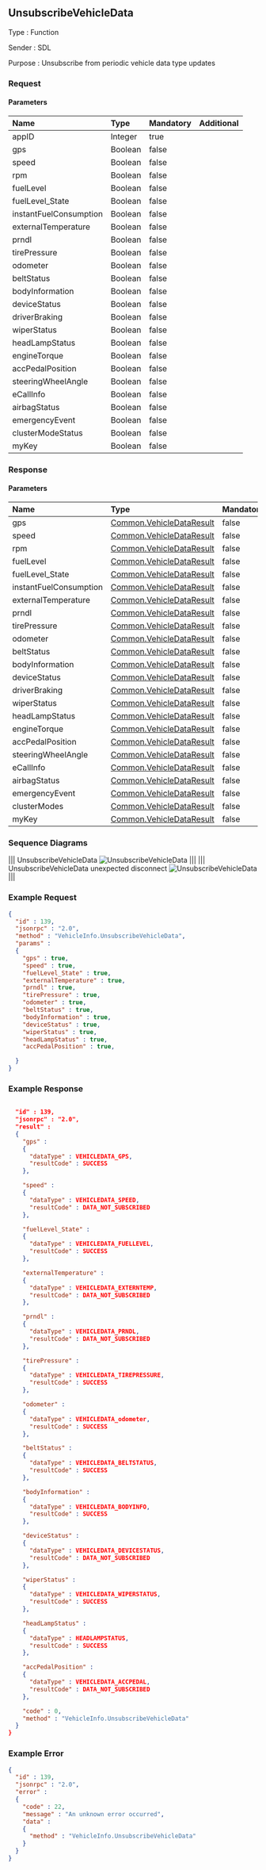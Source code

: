 ## UnsubscribeVehicleData

Type
: Function

Sender
: SDL

Purpose
: Unsubscribe from periodic vehicle data type updates

### Request

#### Parameters

|Name|Type|Mandatory|Additional|
|:---|:---|:--------|:---------|
|appID|Integer|true||
|gps|Boolean|false||
|speed|Boolean|false||
|rpm|Boolean|false||
|fuelLevel|Boolean|false||
|fuelLevel_State|Boolean|false||
|instantFuelConsumption|Boolean|false||
|externalTemperature|Boolean|false||
|prndl|Boolean|false||
|tirePressure|Boolean|false||
|odometer|Boolean|false||
|beltStatus|Boolean|false||
|bodyInformation|Boolean|false||
|deviceStatus|Boolean|false||
|driverBraking|Boolean|false||
|wiperStatus|Boolean|false||
|headLampStatus|Boolean|false||
|engineTorque|Boolean|false||
|accPedalPosition|Boolean|false||
|steeringWheelAngle|Boolean|false||
|eCallInfo|Boolean|false||
|airbagStatus|Boolean|false||
|emergencyEvent|Boolean|false||
|clusterModeStatus|Boolean|false||
|myKey|Boolean|false||

### Response

#### Parameters

|Name|Type|Mandatory|Additional|
|:---|:---|:--------|:---------|
|gps|[Common.VehicleDataResult](../../Common/Structs/index.md#vehicledataresult)|false||
|speed|[Common.VehicleDataResult](../../Common/Structs/index.md#vehicledataresult)|false||
|rpm|[Common.VehicleDataResult](../../Common/Structs/index.md#vehicledataresult)|false||
|fuelLevel|[Common.VehicleDataResult](../../Common/Structs/index.md#vehicledataresult)|false||
|fuelLevel_State|[Common.VehicleDataResult](../../Common/Structs/index.md#vehicledataresult)|false||
|instantFuelConsumption|[Common.VehicleDataResult](../../Common/Structs/index.md#vehicledataresult)|false||
|externalTemperature|[Common.VehicleDataResult](../../Common/Structs/index.md#vehicledataresult)|false||
|prndl|[Common.VehicleDataResult](../../Common/Structs/index.md#vehicledataresult)|false||
|tirePressure|[Common.VehicleDataResult](../../Common/Structs/index.md#vehicledataresult)|false||
|odometer|[Common.VehicleDataResult](../../Common/Structs/index.md#vehicledataresult)|false||
|beltStatus|[Common.VehicleDataResult](../../Common/Structs/index.md#vehicledataresult)|false||
|bodyInformation|[Common.VehicleDataResult](../../Common/Structs/index.md#vehicledataresult)|false||
|deviceStatus|[Common.VehicleDataResult](../../Common/Structs/index.md#vehicledataresult)|false||
|driverBraking|[Common.VehicleDataResult](../../Common/Structs/index.md#vehicledataresult)|false||
|wiperStatus|[Common.VehicleDataResult](../../Common/Structs/index.md#vehicledataresult)|false||
|headLampStatus|[Common.VehicleDataResult](../../Common/Structs/index.md#vehicledataresult)|false||
|engineTorque|[Common.VehicleDataResult](../../Common/Structs/index.md#vehicledataresult)|false||
|accPedalPosition|[Common.VehicleDataResult](../../Common/Structs/index.md#vehicledataresult)|false||
|steeringWheelAngle|[Common.VehicleDataResult](../../Common/Structs/index.md#vehicledataresult)|false||
|eCallInfo|[Common.VehicleDataResult](../../Common/Structs/index.md#vehicledataresult)|false||
|airbagStatus|[Common.VehicleDataResult](../../Common/Structs/index.md#vehicledataresult)|false||
|emergencyEvent|[Common.VehicleDataResult](../../Common/Structs/index.md#vehicledataresult)|false||
|clusterModes|[Common.VehicleDataResult](../../Common/Structs/index.md#vehicledataresult)|false||
|myKey|[Common.VehicleDataResult](../../Common/Structs/index.md#vehicledataresult)|false||

### Sequence Diagrams
|||
UnsubscribeVehicleData
![UnsubscribeVehicleData](./assets/UnsubscribeVehicleData.jpg)
|||
|||
UnsubscribeVehicleData unexpected disconnect
![UnsubscribeVehicleData](./assets/UnsubscribeVehicleDataDisconnect.jpg)
|||

### Example Request

```json
{
  "id" : 139,
  "jsonrpc" : "2.0",
  "method" : "VehicleInfo.UnsubscribeVehicleData",
  "params" :
  {
    "gps" : true,
    "speed" : true,
    "fuelLevel_State" : true,
    "externalTemperature" : true,
    "prndl" : true,
    "tirePressure" : true,
    "odometer" : true,
    "beltStatus" : true,
    "bodyInformation" : true,
    "deviceStatus" : true,
    "wiperStatus" : true,
    "headLampStatus" : true,
    "accPedalPosition" : true,

  }
}
```
### Example Response

```json

  "id" : 139,
  "jsonrpc" : "2.0",
  "result" :
  {
    "gps" :
    {
      "dataType" : VEHICLEDATA_GPS,
      "resultCode" : SUCCESS
    },

    "speed" :
    {
      "dataType" : VEHICLEDATA_SPEED,
      "resultCode" : DATA_NOT_SUBSCRIBED
    },

    "fuelLevel_State" :
    {
      "dataType" : VEHICLEDATA_FUELLEVEL,
      "resultCode" : SUCCESS
    },

    "externalTemperature" :
    {
      "dataType" : VEHICLEDATA_EXTERNTEMP,
      "resultCode" : DATA_NOT_SUBSCRIBED
    },

    "prndl" :
    {
      "dataType" : VEHICLEDATA_PRNDL,
      "resultCode" : DATA_NOT_SUBSCRIBED
    },

    "tirePressure" :
    {
      "dataType" : VEHICLEDATA_TIREPRESSURE,
      "resultCode" : SUCCESS
    },

    "odometer" :
    {
      "dataType" : VEHICLEDATA_odometer,
      "resultCode" : SUCCESS
    },

    "beltStatus" :
    {
      "dataType" : VEHICLEDATA_BELTSTATUS,
      "resultCode" : SUCCESS
    },

    "bodyInformation" :
    {
      "dataType" : VEHICLEDATA_BODYINFO,
      "resultCode" : SUCCESS
    },

    "deviceStatus" :
    {
      "dataType" : VEHICLEDATA_DEVICESTATUS,
      "resultCode" : DATA_NOT_SUBSCRIBED
    },

    "wiperStatus" :
    {
      "dataType" : VEHICLEDATA_WIPERSTATUS,
      "resultCode" : SUCCESS
    },

    "headLampStatus" :
    {
      "dataType" : HEADLAMPSTATUS,
      "resultCode" : SUCCESS
    },

    "accPedalPosition" :
    {
      "dataType" : VEHICLEDATA_ACCPEDAL,
      "resultCode" : DATA_NOT_SUBSCRIBED
    },

    "code" : 0,
    "method" : "VehicleInfo.UnsubscribeVehicleData"
  }
}
```

### Example Error

```json
{
  "id" : 139,
  "jsonrpc" : "2.0",
  "error" :
  {
    "code" : 22,
    "message" : "An unknown error occurred",
    "data" :
    {
      "method" : "VehicleInfo.UnsubscribeVehicleData"
    }
  }
}
```
